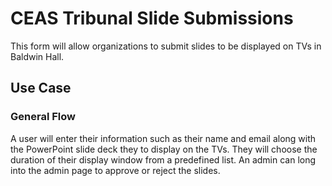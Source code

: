 # CEAS Tribunal Slide Submissions
This form will allow organizations to submit slides to be displayed on TVs in Baldwin Hall. 

## Use Case
### General Flow
A user will enter their information such as their name and email along with the PowerPoint slide deck they to display on the TVs. They will choose the duration of their display window from a predefined list. An admin can long into the admin page to approve or reject the slides. 
